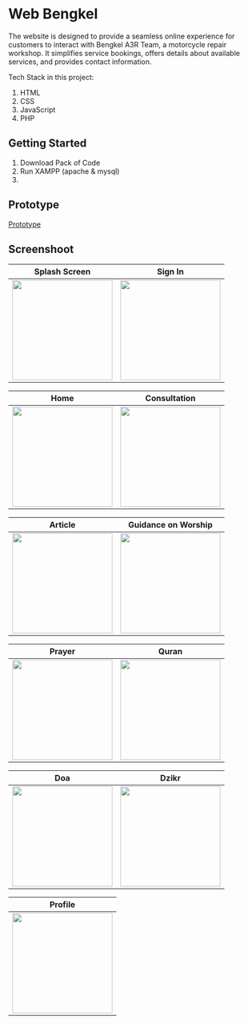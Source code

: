Web Bengkel
===================================

The website is designed to provide a seamless online experience for customers to interact with Bengkel A3R Team, a motorcycle repair workshop. It simplifies service bookings, offers details about available services, and provides contact information.

Tech Stack in this project:
1. HTML
2. CSS
3. JavaScript
4. PHP

Getting Started
---------------

1. Download Pack of Code
2. Run XAMPP (apache & mysql)
3. 
Prototype
---------------
[Prototype](https://salaamustadz.my.canva.site)

Screenshoot
---------------

Splash Screen             |  Sign In
:-------------------------:|:-------------------------:
<img src="./screenshoot/1.png" width="200">  |  <img src="./screenshoot/2.png" width="200">


Home          |  Consultation
:-------------------------:|:-------------------------:
<img src="./screenshoot/3.png" width="200">  |  <img src="./screenshoot/4.png" width="200">


Article          |  Guidance on Worship
:-------------------------:|:-------------------------:
<img src="./screenshoot/5.png" width="200">  |  <img src="./screenshoot/6.png" width="200">


Prayer          |  Quran
:-------------------------:|:-------------------------:
<img src="./screenshoot/7.png" width="200">  |  <img src="./screenshoot/8.png" width="200">


Doa          |  Dzikr
:-------------------------:|:-------------------------:
<img src="./screenshoot/9.png" width="200">  |  <img src="./screenshoot/10.png" width="200">


Profile         |
:-------------------------:|
<img src="./screenshoot/9.png" width="200"> | 
